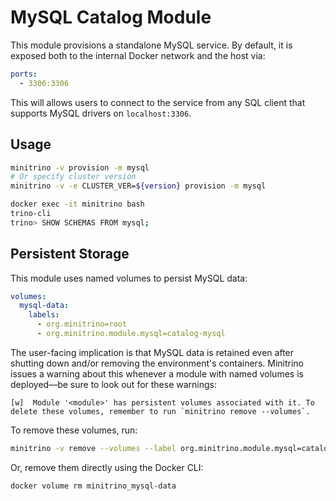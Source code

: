 # MySQL Catalog Module

This module provisions a standalone MySQL service. By default, it is exposed
both to the internal Docker network and the host via:

```yaml
ports:
  - 3306:3306
```

This will allows users to connect to the service from any SQL client that
supports MySQL drivers on `localhost:3306`.

## Usage

```sh
minitrino -v provision -m mysql
# Or specify cluster version
minitrino -v -e CLUSTER_VER=${version} provision -m mysql

docker exec -it minitrino bash 
trino-cli
trino> SHOW SCHEMAS FROM mysql;
```

## Persistent Storage

This module uses named volumes to persist MySQL data:

```yaml
volumes:
  mysql-data:
    labels:
      - org.minitrino=root
      - org.minitrino.module.mysql=catalog-mysql
```

The user-facing implication is that MySQL data is retained even after shutting
down and/or removing the environment's containers. Minitrino issues a warning
about this whenever a module with named volumes is deployed––be sure to look out
for these warnings:

```log
[w]  Module '<module>' has persistent volumes associated with it. To delete these volumes, remember to run `minitrino remove --volumes`.
```

To remove these volumes, run:

```sh
minitrino -v remove --volumes --label org.minitrino.module.mysql=catalog-mysql
```

Or, remove them directly using the Docker CLI:

```sh
docker volume rm minitrino_mysql-data
```
